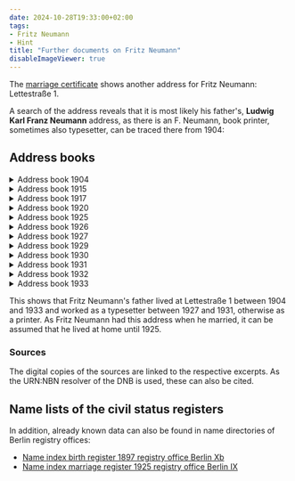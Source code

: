 ```yaml
---
date: 2024-10-28T19:33:00+02:00
tags:
- Fritz Neumann
- Hint
title: "Further documents on Fritz Neumann"
disableImageViewer: true
---
```


The [marriage certificate](/post/fritz-neumann-civil-registry/) shows another address for Fritz Neumann: Lettestraße 1.

A search of the address reveals that it is most likely his father's, **Ludwig Karl Franz Neumann** address, as there is an F. Neumann, book printer, sometimes also typesetter, can be traced there from 1904:

## Address books

<details>
<summary>Address book 1904</summary>
{{< figure src="Address book 1904.png" width="400px" link="https://nbn-resolving.org/urn:nbn:de:kobv:109-1-1253273/fragment/page=2912" caption="Address book 1904" class="center" >}}
(Der Kopf der Spalte befindet sich vor dem  Umbruch)
</details>

<details>
<summary>Address book 1915</summary>
{{< figure src="Address book 1915.png" width="400px" link="https://nbn-resolving.org/urn:nbn:de:kobv:109-1-2958907/fragment/page=4524" caption="Address book 1915" class="center" >}}
</details>

<details>
<summary>Address book 1917</summary>
{{< figure src="Address book 1917.png" width="400px" link="https://nbn-resolving.org/urn:nbn:de:kobv:109-1-3099030/fragment/page=4326" caption="Address book 1917" class="center" >}}
</details>

<details>
<summary>Address book 1920</summary>
{{< figure src="Address book 1920.png" width="400px" link="https://nbn-resolving.org/urn:nbn:de:kobv:109-1-3294742/fragment/page=3951" caption="Address book 1920" class="center" >}}
</details>

<details>
<summary>Address book 1925</summary>
{{< figure src="Address book 1925.png" width="400px" link="https://nbn-resolving.org/urn:nbn:de:kobv:109-1-3569947/fragment/page=5303" caption="Address book 1925" class="center" >}}
</details>

<details>
<summary>Address book 1926</summary>
{{< figure src="Address book 1926.png" width="400px" link="https://nbn-resolving.org/urn:nbn:de:kobv:109-1-3642571/fragment/page=5493" caption="Address book 1926" class="center" >}}
</details>

<details>
<summary>Address book 1927</summary>
{{< figure src="Address book 1927.png" width="400px" link="https://nbn-resolving.org/urn:nbn:de:kobv:109-1-3717875/fragment/page=5647" caption="Address book 1927 - Als Schriftsetzer" class="center" >}}
</details>

<details>
<summary>Address book 1929</summary>
{{< figure src="Address book 1929.png" width="400px" link="https://nbn-resolving.org/urn:nbn:de:kobv:109-1-3874240/fragment/page=5973" caption="Address book 1929" class="center" >}}
</details>

<details>
<summary>Address book 1930</summary>
{{< figure src="Address book 1930.png" width="400px" link="https://nbn-resolving.org/urn:nbn:de:kobv:109-1-3955025/fragment/page=5765" caption="Address book 1930 " class="center" >}}
</details>

<details>
<summary>Address book 1931</summary>
{{< figure src="Address book 1931.png" width="400px" link="https://nbn-resolving.org/urn:nbn:de:kobv:109-1-4034689/fragment/page=5435" caption="Address book 1931 - Wieder als Buchdrucker" class="center" >}}
</details>

<details>
<summary>Address book 1932</summary>
{{< figure src="Address book 1932.png" width="400px" link="https://nbn-resolving.org/urn:nbn:de:kobv:109-1-4111925/fragment/page=5274" caption="Address book 1932" class="center" >}}
</details>

<details>
<summary>Address book 1933</summary>
{{< figure src="Address book 1933.png" width="400px" link="https://nbn-resolving.org/urn:nbn:de:kobv:109-1-4187665/fragment/page=4525" caption="Address book 1933" class="center" >}}
</details>


This shows that Fritz Neumann's father lived at Lettestraße 1 between 1904 and 1933 and worked as a typesetter between 1927 and 1931, otherwise as a printer.
As Fritz Neumann had this address when he married, it can be assumed that he lived at home until 1925.

### Sources

The digital copies of the sources are linked to the respective excerpts. As the URN:NBN resolver of the DNB is used, these can also be cited.

## Name lists of the civil status registers

In addition, already known data can also be found in name directories of Berlin registry offices:

* [Name index birth register 1897 registry office Berlin Xb](http://www.content.landesarchiv-berlin.de/labsa/pdf/P_Rep_221_0605.pdf#page=167)
* [Name index marriage register 1925 registry office Berlin IX](http://www.content.landesarchiv-berlin.de/labsa/pdf/P_Rep_806_0658.pdf#page=33)
